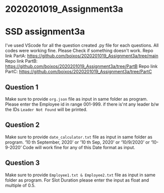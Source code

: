 # 2020201019_Assignment3a
# SSD assignment3a
  I've used VScode for all the question created .py file for each questions. All codes were working fine. Please Check if something doesn't work.
Repo link PartA: https://github.com/boixos/2020201019_Assignment3a/tree/main
Repo link PartB: https://github.com/boixos/2020201019_Assignment3a/tree/PartB
Repo link PartC: https://github.com/boixos/2020201019_Assignment3a/tree/PartC

## Question 1
  Make sure to provide `org.json` file as input in same folder as program.
  Please enter the Employee id in range 001-999. if there is'nt any leader b/w the IDs `Leader Not Found` will be printed.
## Question 2
  Make sure to provide `date_calculator.txt` file as input in same folder as program.
  ‘10 th September, 2020’ or ’10 th Sep, 2020’ or ‘10/9/2020’ or ‘10-9-2020’ Code will work fine for any of this Date format as input. 
## Question 3
  Make sure to provide `Employee1.txt & Employee2.txt` file as input in same folder as program.
  For Slot Duration please enter the input as float and multiple of 0.5.

